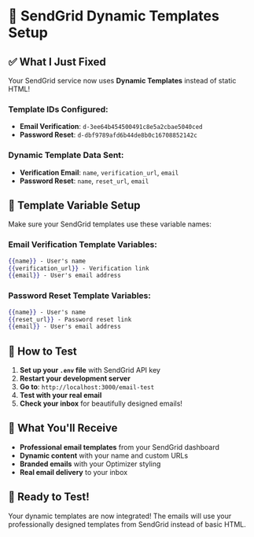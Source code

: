 # 📧 SendGrid Dynamic Templates Setup

## ✅ **What I Just Fixed**

Your SendGrid service now uses **Dynamic Templates** instead of static HTML!

### **Template IDs Configured:**
- **Email Verification**: `d-3ee64b454500491c8e5a2cbae5040ced`
- **Password Reset**: `d-dbf9789afd6b44de8b0c16708852142c`

### **Dynamic Template Data Sent:**
- **Verification Email**: `name`, `verification_url`, `email`
- **Password Reset**: `name`, `reset_url`, `email`

## 🔧 **Template Variable Setup**

Make sure your SendGrid templates use these variable names:

### **Email Verification Template Variables:**
```handlebars
{{name}} - User's name
{{verification_url}} - Verification link
{{email}} - User's email address
```

### **Password Reset Template Variables:**
```handlebars
{{name}} - User's name  
{{reset_url}} - Password reset link
{{email}} - User's email address
```

## 🎯 **How to Test**

1. **Set up your `.env` file** with SendGrid API key
2. **Restart your development server**
3. **Go to**: `http://localhost:3000/email-test`
4. **Test with your real email**
5. **Check your inbox** for beautifully designed emails!

## 📧 **What You'll Receive**

- **Professional email templates** from your SendGrid dashboard
- **Dynamic content** with your name and custom URLs
- **Branded emails** with your Optimizer styling
- **Real email delivery** to your inbox

## 🚀 **Ready to Test!**

Your dynamic templates are now integrated! The emails will use your professionally designed templates from SendGrid instead of basic HTML.
